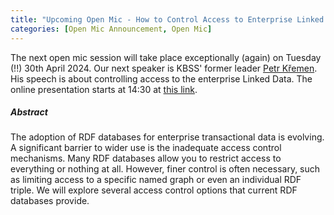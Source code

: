 ```yaml
---
title: "Upcoming Open Mic - How to Control Access to Enterprise Linked Data"
categories: [Open Mic Announcement, Open Mic]
---
```


The next open mic session will take place exceptionally (again) on Tuesday (!!) 30th April 2024. Our next speaker is KBSS' former leader [Petr Křemen](https://kbss.felk.cvut.cz/web/team#petr-křemen). His speech is about controlling access to the enterprise Linked Data. The online presentation starts at 14:30 at [this link](https://meet.jit.si/open-mic-kbss).

##### Abstract

The adoption of RDF databases for enterprise transactional data is evolving. A significant barrier to wider use is the inadequate access control mechanisms. Many RDF databases allow you to restrict access to everything or nothing at all. However, finer control is often necessary, such as limiting access to a specific named graph or even an individual RDF triple. We will explore several access control options that current RDF databases provide.